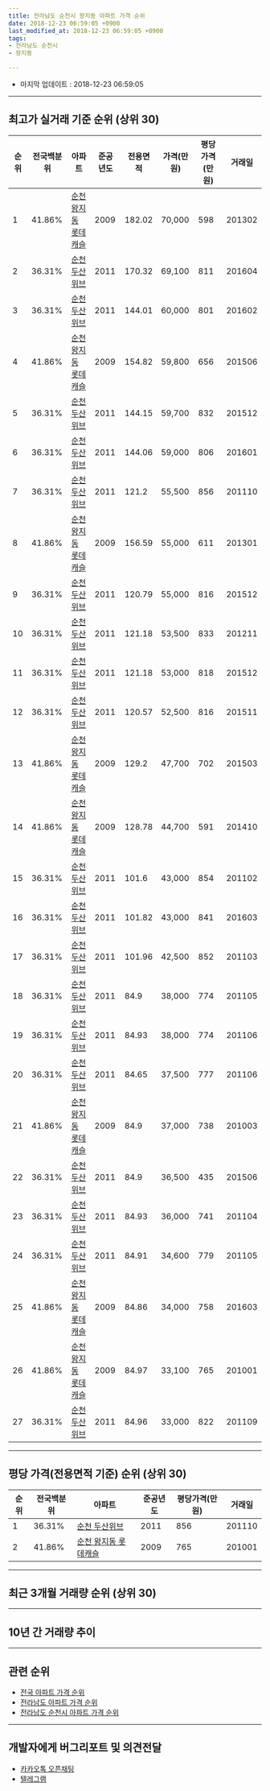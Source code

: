 ```yaml
---
title: 전라남도 순천시 왕지동 아파트 가격 순위
date: 2018-12-23 06:59:05 +0900
last_modified_at: 2018-12-23 06:59:05 +0900
tags:
- 전라남도 순천시
- 왕지동

---
```


* 마지막 업데이트 : 2018-12-23 06:59:05

---

## 최고가 실거래 기준 순위 (상위 30)


|순위|전국백분위|아파트|준공년도|전용면적|가격(만원)|평당가격(만원)|거래일|
|---|---|---|---|---|---|---|---|
|1|41.86%|[순천 왕지동 롯데캐슬](https://search.naver.com/search.naver?query=%EC%A0%84%EB%9D%BC%EB%82%A8%EB%8F%84+%EC%88%9C%EC%B2%9C%EC%8B%9C+%EC%99%95%EC%A7%80%EB%8F%99+%EC%88%9C%EC%B2%9C+%EC%99%95%EC%A7%80%EB%8F%99+%EB%A1%AF%EB%8D%B0%EC%BA%90%EC%8A%AC)|2009|182.02|70,000|598|201302|
|2|36.31%|[순천 두산위브](https://search.naver.com/search.naver?query=%EC%A0%84%EB%9D%BC%EB%82%A8%EB%8F%84+%EC%88%9C%EC%B2%9C%EC%8B%9C+%EC%99%95%EC%A7%80%EB%8F%99+%EC%88%9C%EC%B2%9C+%EB%91%90%EC%82%B0%EC%9C%84%EB%B8%8C)|2011|170.32|69,100|811|201604|
|3|36.31%|[순천 두산위브](https://search.naver.com/search.naver?query=%EC%A0%84%EB%9D%BC%EB%82%A8%EB%8F%84+%EC%88%9C%EC%B2%9C%EC%8B%9C+%EC%99%95%EC%A7%80%EB%8F%99+%EC%88%9C%EC%B2%9C+%EB%91%90%EC%82%B0%EC%9C%84%EB%B8%8C)|2011|144.01|60,000|801|201602|
|4|41.86%|[순천 왕지동 롯데캐슬](https://search.naver.com/search.naver?query=%EC%A0%84%EB%9D%BC%EB%82%A8%EB%8F%84+%EC%88%9C%EC%B2%9C%EC%8B%9C+%EC%99%95%EC%A7%80%EB%8F%99+%EC%88%9C%EC%B2%9C+%EC%99%95%EC%A7%80%EB%8F%99+%EB%A1%AF%EB%8D%B0%EC%BA%90%EC%8A%AC)|2009|154.82|59,800|656|201506|
|5|36.31%|[순천 두산위브](https://search.naver.com/search.naver?query=%EC%A0%84%EB%9D%BC%EB%82%A8%EB%8F%84+%EC%88%9C%EC%B2%9C%EC%8B%9C+%EC%99%95%EC%A7%80%EB%8F%99+%EC%88%9C%EC%B2%9C+%EB%91%90%EC%82%B0%EC%9C%84%EB%B8%8C)|2011|144.15|59,700|832|201512|
|6|36.31%|[순천 두산위브](https://search.naver.com/search.naver?query=%EC%A0%84%EB%9D%BC%EB%82%A8%EB%8F%84+%EC%88%9C%EC%B2%9C%EC%8B%9C+%EC%99%95%EC%A7%80%EB%8F%99+%EC%88%9C%EC%B2%9C+%EB%91%90%EC%82%B0%EC%9C%84%EB%B8%8C)|2011|144.06|59,000|806|201601|
|7|36.31%|[순천 두산위브](https://search.naver.com/search.naver?query=%EC%A0%84%EB%9D%BC%EB%82%A8%EB%8F%84+%EC%88%9C%EC%B2%9C%EC%8B%9C+%EC%99%95%EC%A7%80%EB%8F%99+%EC%88%9C%EC%B2%9C+%EB%91%90%EC%82%B0%EC%9C%84%EB%B8%8C)|2011|121.2|55,500|856|201110|
|8|41.86%|[순천 왕지동 롯데캐슬](https://search.naver.com/search.naver?query=%EC%A0%84%EB%9D%BC%EB%82%A8%EB%8F%84+%EC%88%9C%EC%B2%9C%EC%8B%9C+%EC%99%95%EC%A7%80%EB%8F%99+%EC%88%9C%EC%B2%9C+%EC%99%95%EC%A7%80%EB%8F%99+%EB%A1%AF%EB%8D%B0%EC%BA%90%EC%8A%AC)|2009|156.59|55,000|611|201301|
|9|36.31%|[순천 두산위브](https://search.naver.com/search.naver?query=%EC%A0%84%EB%9D%BC%EB%82%A8%EB%8F%84+%EC%88%9C%EC%B2%9C%EC%8B%9C+%EC%99%95%EC%A7%80%EB%8F%99+%EC%88%9C%EC%B2%9C+%EB%91%90%EC%82%B0%EC%9C%84%EB%B8%8C)|2011|120.79|55,000|816|201512|
|10|36.31%|[순천 두산위브](https://search.naver.com/search.naver?query=%EC%A0%84%EB%9D%BC%EB%82%A8%EB%8F%84+%EC%88%9C%EC%B2%9C%EC%8B%9C+%EC%99%95%EC%A7%80%EB%8F%99+%EC%88%9C%EC%B2%9C+%EB%91%90%EC%82%B0%EC%9C%84%EB%B8%8C)|2011|121.18|53,500|833|201211|
|11|36.31%|[순천 두산위브](https://search.naver.com/search.naver?query=%EC%A0%84%EB%9D%BC%EB%82%A8%EB%8F%84+%EC%88%9C%EC%B2%9C%EC%8B%9C+%EC%99%95%EC%A7%80%EB%8F%99+%EC%88%9C%EC%B2%9C+%EB%91%90%EC%82%B0%EC%9C%84%EB%B8%8C)|2011|121.18|53,000|818|201512|
|12|36.31%|[순천 두산위브](https://search.naver.com/search.naver?query=%EC%A0%84%EB%9D%BC%EB%82%A8%EB%8F%84+%EC%88%9C%EC%B2%9C%EC%8B%9C+%EC%99%95%EC%A7%80%EB%8F%99+%EC%88%9C%EC%B2%9C+%EB%91%90%EC%82%B0%EC%9C%84%EB%B8%8C)|2011|120.57|52,500|816|201511|
|13|41.86%|[순천 왕지동 롯데캐슬](https://search.naver.com/search.naver?query=%EC%A0%84%EB%9D%BC%EB%82%A8%EB%8F%84+%EC%88%9C%EC%B2%9C%EC%8B%9C+%EC%99%95%EC%A7%80%EB%8F%99+%EC%88%9C%EC%B2%9C+%EC%99%95%EC%A7%80%EB%8F%99+%EB%A1%AF%EB%8D%B0%EC%BA%90%EC%8A%AC)|2009|129.2|47,700|702|201503|
|14|41.86%|[순천 왕지동 롯데캐슬](https://search.naver.com/search.naver?query=%EC%A0%84%EB%9D%BC%EB%82%A8%EB%8F%84+%EC%88%9C%EC%B2%9C%EC%8B%9C+%EC%99%95%EC%A7%80%EB%8F%99+%EC%88%9C%EC%B2%9C+%EC%99%95%EC%A7%80%EB%8F%99+%EB%A1%AF%EB%8D%B0%EC%BA%90%EC%8A%AC)|2009|128.78|44,700|591|201410|
|15|36.31%|[순천 두산위브](https://search.naver.com/search.naver?query=%EC%A0%84%EB%9D%BC%EB%82%A8%EB%8F%84+%EC%88%9C%EC%B2%9C%EC%8B%9C+%EC%99%95%EC%A7%80%EB%8F%99+%EC%88%9C%EC%B2%9C+%EB%91%90%EC%82%B0%EC%9C%84%EB%B8%8C)|2011|101.6|43,000|854|201102|
|16|36.31%|[순천 두산위브](https://search.naver.com/search.naver?query=%EC%A0%84%EB%9D%BC%EB%82%A8%EB%8F%84+%EC%88%9C%EC%B2%9C%EC%8B%9C+%EC%99%95%EC%A7%80%EB%8F%99+%EC%88%9C%EC%B2%9C+%EB%91%90%EC%82%B0%EC%9C%84%EB%B8%8C)|2011|101.82|43,000|841|201603|
|17|36.31%|[순천 두산위브](https://search.naver.com/search.naver?query=%EC%A0%84%EB%9D%BC%EB%82%A8%EB%8F%84+%EC%88%9C%EC%B2%9C%EC%8B%9C+%EC%99%95%EC%A7%80%EB%8F%99+%EC%88%9C%EC%B2%9C+%EB%91%90%EC%82%B0%EC%9C%84%EB%B8%8C)|2011|101.96|42,500|852|201103|
|18|36.31%|[순천 두산위브](https://search.naver.com/search.naver?query=%EC%A0%84%EB%9D%BC%EB%82%A8%EB%8F%84+%EC%88%9C%EC%B2%9C%EC%8B%9C+%EC%99%95%EC%A7%80%EB%8F%99+%EC%88%9C%EC%B2%9C+%EB%91%90%EC%82%B0%EC%9C%84%EB%B8%8C)|2011|84.9|38,000|774|201105|
|19|36.31%|[순천 두산위브](https://search.naver.com/search.naver?query=%EC%A0%84%EB%9D%BC%EB%82%A8%EB%8F%84+%EC%88%9C%EC%B2%9C%EC%8B%9C+%EC%99%95%EC%A7%80%EB%8F%99+%EC%88%9C%EC%B2%9C+%EB%91%90%EC%82%B0%EC%9C%84%EB%B8%8C)|2011|84.93|38,000|774|201106|
|20|36.31%|[순천 두산위브](https://search.naver.com/search.naver?query=%EC%A0%84%EB%9D%BC%EB%82%A8%EB%8F%84+%EC%88%9C%EC%B2%9C%EC%8B%9C+%EC%99%95%EC%A7%80%EB%8F%99+%EC%88%9C%EC%B2%9C+%EB%91%90%EC%82%B0%EC%9C%84%EB%B8%8C)|2011|84.65|37,500|777|201106|
|21|41.86%|[순천 왕지동 롯데캐슬](https://search.naver.com/search.naver?query=%EC%A0%84%EB%9D%BC%EB%82%A8%EB%8F%84+%EC%88%9C%EC%B2%9C%EC%8B%9C+%EC%99%95%EC%A7%80%EB%8F%99+%EC%88%9C%EC%B2%9C+%EC%99%95%EC%A7%80%EB%8F%99+%EB%A1%AF%EB%8D%B0%EC%BA%90%EC%8A%AC)|2009|84.9|37,000|738|201003|
|22|36.31%|[순천 두산위브](https://search.naver.com/search.naver?query=%EC%A0%84%EB%9D%BC%EB%82%A8%EB%8F%84+%EC%88%9C%EC%B2%9C%EC%8B%9C+%EC%99%95%EC%A7%80%EB%8F%99+%EC%88%9C%EC%B2%9C+%EB%91%90%EC%82%B0%EC%9C%84%EB%B8%8C)|2011|84.9|36,500|435|201506|
|23|36.31%|[순천 두산위브](https://search.naver.com/search.naver?query=%EC%A0%84%EB%9D%BC%EB%82%A8%EB%8F%84+%EC%88%9C%EC%B2%9C%EC%8B%9C+%EC%99%95%EC%A7%80%EB%8F%99+%EC%88%9C%EC%B2%9C+%EB%91%90%EC%82%B0%EC%9C%84%EB%B8%8C)|2011|84.93|36,000|741|201104|
|24|36.31%|[순천 두산위브](https://search.naver.com/search.naver?query=%EC%A0%84%EB%9D%BC%EB%82%A8%EB%8F%84+%EC%88%9C%EC%B2%9C%EC%8B%9C+%EC%99%95%EC%A7%80%EB%8F%99+%EC%88%9C%EC%B2%9C+%EB%91%90%EC%82%B0%EC%9C%84%EB%B8%8C)|2011|84.91|34,600|779|201105|
|25|41.86%|[순천 왕지동 롯데캐슬](https://search.naver.com/search.naver?query=%EC%A0%84%EB%9D%BC%EB%82%A8%EB%8F%84+%EC%88%9C%EC%B2%9C%EC%8B%9C+%EC%99%95%EC%A7%80%EB%8F%99+%EC%88%9C%EC%B2%9C+%EC%99%95%EC%A7%80%EB%8F%99+%EB%A1%AF%EB%8D%B0%EC%BA%90%EC%8A%AC)|2009|84.86|34,000|758|201603|
|26|41.86%|[순천 왕지동 롯데캐슬](https://search.naver.com/search.naver?query=%EC%A0%84%EB%9D%BC%EB%82%A8%EB%8F%84+%EC%88%9C%EC%B2%9C%EC%8B%9C+%EC%99%95%EC%A7%80%EB%8F%99+%EC%88%9C%EC%B2%9C+%EC%99%95%EC%A7%80%EB%8F%99+%EB%A1%AF%EB%8D%B0%EC%BA%90%EC%8A%AC)|2009|84.97|33,100|765|201001|
|27|36.31%|[순천 두산위브](https://search.naver.com/search.naver?query=%EC%A0%84%EB%9D%BC%EB%82%A8%EB%8F%84+%EC%88%9C%EC%B2%9C%EC%8B%9C+%EC%99%95%EC%A7%80%EB%8F%99+%EC%88%9C%EC%B2%9C+%EB%91%90%EC%82%B0%EC%9C%84%EB%B8%8C)|2011|84.96|33,000|822|201109|


---

## 평당 가격(전용면적 기준) 순위 (상위 30)


|순위|전국백분위|아파트|준공년도|평당가격(만원)|거래일|
|---|---|---|---|---|---|
|1|36.31%|[순천 두산위브](https://search.naver.com/search.naver?query=%EC%A0%84%EB%9D%BC%EB%82%A8%EB%8F%84+%EC%88%9C%EC%B2%9C%EC%8B%9C+%EC%99%95%EC%A7%80%EB%8F%99+%EC%88%9C%EC%B2%9C+%EB%91%90%EC%82%B0%EC%9C%84%EB%B8%8C)|2011|856|201110|
|2|41.86%|[순천 왕지동 롯데캐슬](https://search.naver.com/search.naver?query=%EC%A0%84%EB%9D%BC%EB%82%A8%EB%8F%84+%EC%88%9C%EC%B2%9C%EC%8B%9C+%EC%99%95%EC%A7%80%EB%8F%99+%EC%88%9C%EC%B2%9C+%EC%99%95%EC%A7%80%EB%8F%99+%EB%A1%AF%EB%8D%B0%EC%BA%90%EC%8A%AC)|2009|765|201001|


---

## 최근 3개월 거래량 순위 (상위 30)


<div style="width:100%;">
    <canvas id="deal_count_ranking" height="250"></canvas>
</div>


<script>
new Chart(document.getElementById("deal_count_ranking"), {
    type: 'horizontalBar',
    data: {
        labels: ['순천 두산위브', '순천 왕지동 롯데캐슬'],
        datasets: [{
            label: '실거래 수',
            data: [14, 9],
            borderColor: "rgba(255, 0, 128, 1)",
            backgroundColor: "rgba(255, 0, 128, 0.5)",
            fill: false,
        }]
    },
    options: {
        responsive: true,
        title: {
            display: true,
            text: '최근 3개월 거래량 순위'
        },
        tooltips: {
            mode: 'index',
            intersect: false,
            callbacks: {
                title: function(tooltipItems, data) {
                    return "실거래 수:";
                },
                label: function(tooltipItem, data) {
                    return data.labels[tooltipItem.index] + ": " + tooltipItem.xLabel;
                }
            }
        },
        hover: {
            mode: 'nearest',
            intersect: true
        },
        scales: {
            xAxes: [{
                display: true,
                scaleLabel: {
                    display: true,
                    labelString: '실거래 수'
                },
                ticks: {
                    suggestedMin: 0,
                }
            }],
            yAxes: [{
                display: true,
                ticks: {
                    autoSkip: false,
                    callback: function(value, index, values) {
                        if (value.length > 15)
                            return value.substr(0, 13) + "...";
                        else
                            return value;
                    }
                },
                scaleLabel: {
                    display: false,
                }
            }]
        }
    }
});

</script>


---

## 10년 간 거래량 추이


<div style="width:100%;">
    <canvas id="deal_progress" height="250"></canvas>
</div>

<script>
new Chart(document.getElementById("deal_progress"), {
    type: 'line',
    data: {
        labels: ['200812','200901','200902','200903','200904','200905','200906','200907','200908','200909','200910','200911','200912','201001','201002','201003','201004','201005','201006','201007','201008','201009','201010','201011','201012','201101','201102','201103','201104','201105','201106','201107','201108','201109','201110','201111','201112','201201','201202','201203','201204','201205','201206','201207','201208','201209','201210','201211','201212','201301','201302','201303','201304','201305','201306','201307','201308','201309','201310','201311','201312','201401','201402','201403','201404','201405','201406','201407','201408','201409','201410','201411','201412','201501','201502','201503','201504','201505','201506','201507','201508','201509','201510','201511','201512','201601','201602','201603','201604','201605','201606','201607','201608','201609','201610','201611','201612','201701','201702','201703','201704','201705','201706','201707','201708','201709','201710','201711','201712','201801','201802','201803','201804','201805','201806','201807','201808','201809','201810','201811','201812'],
        datasets: [{
            label: '실거래 수',
            pointRadius: 1,
            data: [0, 0, 0, 0, 0, 0, 0, 0, 0, 2, 25, 21, 3, 10, 8, 12, 11, 16, 8, 10, 8, 16, 25, 23, 24, 19, 69, 64, 60, 54, 46, 44, 56, 51, 71, 40, 44, 32, 42, 37, 17, 12, 10, 18, 24, 12, 19, 17, 11, 13, 18, 12, 11, 11, 12, 5, 4, 10, 16, 5, 17, 12, 12, 16, 12, 12, 11, 9, 17, 21, 21, 17, 13, 22, 17, 21, 24, 24, 23, 29, 25, 41, 36, 37, 33, 26, 22, 38, 36, 38, 33, 37, 40, 24, 35, 23, 20, 11, 21, 25, 17, 18, 18, 19, 20, 20, 20, 15, 17, 19, 19, 17, 15, 11, 10, 8, 18, 16, 17, 4, 2],
            borderColor: "rgba(255, 201, 14, 1)",
            backgroundColor: "rgba(255, 201, 14, 0.5)",
            fill: true,
        }]
    },
    options: {
        responsive: true,
        title: {
            display: true,
            text: '10년간 거래량 추이'
        },
        tooltips: {
            mode: 'index',
            intersect: false,
        },
        hover: {
            mode: 'nearest',
            intersect: true
        },
        scales: {
            xAxes: [{
                display: true,
                scaleLabel: {
                    display: true,
                    labelString: '년/월'
                }
            }],
            yAxes: [{
                display: true,
                ticks: {
                    suggestedMin: 0,
                },
                scaleLabel: {
                    display: true,
                    labelString: '실거래 수'
                }
            }]
        }
    }
});

</script>


---

## 관련 순위

- [전국 아파트 가격 순위](https://inasie.github.io/apt-ranking/전국)
- [전라남도 아파트 가격 순위](https://inasie.github.io/apt-ranking/전라남도)
- [전라남도 순천시 아파트 가격 순위](https://inasie.github.io/apt-ranking/전라남도-순천시)


---

## 개발자에게 버그리포트 및 의견전달

- [카카오톡 오픈채팅](https://open.kakao.com/o/gLJUAP4)
- [텔레그램](https://t.me/inasie)

